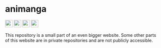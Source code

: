 # animanga
<a href="https://mf-chan.com"><img src="https://img.shields.io/badge/Faizal%20Chan%27s%20Website-blue?style=flat-square" height="24" /></a>
<a href="https://opensource.org/license/mit"><img src="https://img.shields.io/badge/License-MIT-green?style=flat-square" height="24" /></a>
<a href="https://pnpm.io/"><img src="https://img.shields.io/badge/Package-PNPM-orange?style=flat-square" height="24" /></a>
<img src="https://img.shields.io/badge/Module-ECMAScript-yellow?style=flat-square" height="24" />

This repository is a small part of an even bigger website. Some other parts of this website are in private repositories and are not publicly accessible.
